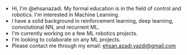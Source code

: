 
<!---
ehsanazadi/ehsanazadi is a ✨ special ✨ repository because its `README.md` (this file) appears on your GitHub profile.
You can click the Preview link to take a look at your changes.
--->
- Hi, I'm @ehsanazadi. My formal education is in the field of control and robotics. I'm interested in Machine Learning. 
- I have a solid background in reinforcement learning, deep learning, convolutional NN, and recurrent ML.
- I'm currently working on a few ML robotics projects. 
- I'm looking to colaborate on any ML projects.
- Please contact me through my email: ehsan.azadi.yazdi@gmail.com
